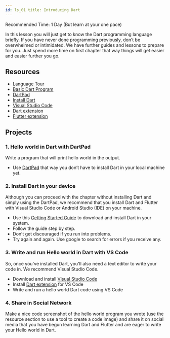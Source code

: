 ```yaml
---
id: ls_01 title: Introducing Dart
---
```


Recommended Time: 1 Day (But learn at your one pace)

In this lesson you will just get to know the Dart programming language briefly. If you have never
done programming previously, don’t be overwhelmed or intimidated. We have further guides and lessons
to prepare for you. Just spend more time on first chapter that way things will get easier and easier
further you go.

## Resources

- [Language Tour](https://dart.dev/guides/language/language-tour)
- [Basic Dart Program](https://dart-tutorial.com/introduction-and-basics/basic-dart-program/)
- [DartPad](https://dartpad.dev)
- [Install Dart](https://dart.dev/get-dart)
- [Visual Studio Code](https://code.visualstudio.com/)
- [Dart extension](https://marketplace.visualstudio.com/items?itemName=Dart-Code.dart-code)
- [Flutter extension](https://marketplace.visualstudio.com/items?itemName=Dart-Code.flutter)

## Projects

### 1. Hello world in Dart with DartPad

Write a program that will print hello world in the output.

- Use [DartPad](https://dartpad.dev) that way you don’t have to install Dart in your local machine
  yet.

### 2. Install Dart in your device

Although you can proceed with the chapter without installing Dart and simply using the DartPad, we
recommend that you install Dart and Flutter with Visual Studio Code or Android Studio (IDE) on your
machine.

- Use this [Getting Started Guide](https://dart.dev/get-dart) to download and install Dart in your
  system.
- Follow the guide step by step.
- Don’t get discouraged if you run into problems.
- Try again and again. Use google to search for errors if you receive any.

### 3. Write and run Hello world in Dart with VS Code

So, once you've installed Dart, you'll also need a text editor to write your code in. We recommend
Visual Studio Code.

- Download and install [Visual Studio Code](https://code.visualstudio.com/)
- Install [Dart extension](https://marketplace.visualstudio.com/items?itemName=Dart-Code.dart-code)
  for VS Code
- Write and run a hello world Dart code using VS Code

### 4. Share in Social Network

Make a nice code screenshot of the hello world program you wrote (use the resource section to use a
tool to create a code image) and share it on social media that you have begun learning Dart and
Flutter and are eager to write your Hello world in Dart.